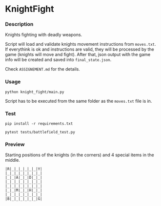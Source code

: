 # KnightFight

### Description
Knights fighting with deadly weapons.

Script will load and validate knights movement instructions from `moves.txt`. If everythink is ok and instructions are
valid, they will be processed by the game (knights will move and fight). After that, json output with the game info will be
created and saved into `final_state.json`.

Check `ASSIGNEMENT.md` for the details.

### Usage
```
python knight_fight/main.py
```
Script has to be executed from the same folder as the `moves.txt` file is in.


### Test
```
pip install -r requirements.txt

pytest tests/battlefield_test.py
```

### Preview
Starting positions of the knights (in the corners) and 4 special items in the middle.
```
|R|_|_|_|_|_|_|Y|
|_|_|_|_|_|_|_|_|
|_|_|A|_|_|D|_|_|
|_|_|_|_|_|_|_|_|
|_|_|_|_|_|_|_|_|
|_|_|M|_|_|H|_|_|
|_|_|_|_|_|_|_|_|
|B|_|_|_|_|_|_|G|
```
